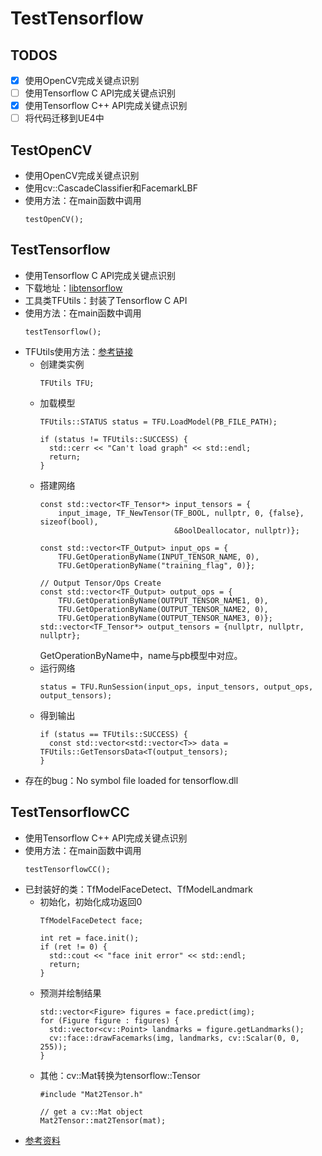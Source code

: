 # TestTensorflow

## TODOS
- [x] 使用OpenCV完成关键点识别
- [ ] 使用Tensorflow C API完成关键点识别
- [x] 使用Tensorflow C++ API完成关键点识别
- [ ] 将代码迁移到UE4中

## TestOpenCV
- 使用OpenCV完成关键点识别
- 使用cv::CascadeClassifier和FacemarkLBF
- 使用方法：在main函数中调用
  ```
  testOpenCV();
  ```

## TestTensorflow
- 使用Tensorflow C API完成关键点识别
- 下载地址：[libtensorflow](https://tensorflow.google.cn/install/lang_c)
- 工具类TFUtils：封装了Tensorflow C API
- 使用方法：在main函数中调用
  ```
  testTensorflow();
  ```
- TFUtils使用方法：[参考链接](http://www.liuxiao.org/2018/12/tensorflow-c-api-%e4%bb%8e%e8%ae%ad%e7%bb%83%e5%88%b0%e9%83%a8%e7%bd%b2%ef%bc%9a%e4%bd%bf%e7%94%a8-c-api-%e8%bf%9b%e8%a1%8c%e9%a2%84%e6%b5%8b%e5%92%8c%e9%83%a8%e7%bd%b2/)
  - 创建类实例
    ```
    TFUtils TFU;
    ```
  - 加载模型
    ```
    TFUtils::STATUS status = TFU.LoadModel(PB_FILE_PATH);

    if (status != TFUtils::SUCCESS) {
      std::cerr << "Can't load graph" << std::endl;
      return;
    }
    ```
  - 搭建网络
    ```
    const std::vector<TF_Tensor*> input_tensors = {
        input_image, TF_NewTensor(TF_BOOL, nullptr, 0, {false}, sizeof(bool),
                                  &BoolDeallocator, nullptr)};

    const std::vector<TF_Output> input_ops = {
        TFU.GetOperationByName(INPUT_TENSOR_NAME, 0),
        TFU.GetOperationByName("training_flag", 0)};

    // Output Tensor/Ops Create
    const std::vector<TF_Output> output_ops = {
        TFU.GetOperationByName(OUTPUT_TENSOR_NAME1, 0),
        TFU.GetOperationByName(OUTPUT_TENSOR_NAME2, 0),
        TFU.GetOperationByName(OUTPUT_TENSOR_NAME3, 0)};
    std::vector<TF_Tensor*> output_tensors = {nullptr, nullptr, nullptr};
    ```
    GetOperationByName中，name与pb模型中对应。
  - 运行网络
    ```
    status = TFU.RunSession(input_ops, input_tensors, output_ops, output_tensors);
    ```
  - 得到输出
    ```
    if (status == TFUtils::SUCCESS) {
      const std::vector<std::vector<T>> data = TFUtils::GetTensorsData<T(output_tensors);
    }
    ```
- 存在的bug：No symbol file loaded for tensorflow.dll

## TestTensorflowCC
- 使用Tensorflow C++ API完成关键点识别
- 使用方法：在main函数中调用
  ```
  testTensorflowCC();
  ```
- 已封装好的类：TfModelFaceDetect、TfModelLandmark
  - 初始化，初始化成功返回0
    ```
    TfModelFaceDetect face;

    int ret = face.init();
    if (ret != 0) {
      std::cout << "face init error" << std::endl;
      return;
    }
    ```
  - 预测并绘制结果
    ```
    std::vector<Figure> figures = face.predict(img);
    for (Figure figure : figures) {
      std::vector<cv::Point> landmarks = figure.getLandmarks();
      cv::face::drawFacemarks(img, landmarks, cv::Scalar(0, 0, 255));
    }
    ```
  - 其他：cv::Mat转换为tensorflow::Tensor
    ```
    #include "Mat2Tensor.h"
    
    // get a cv::Mat object
    Mat2Tensor::mat2Tensor(mat);
    ```
- [参考资料](http://www.liuxiao.org/2018/10/tensorflow-c-%e4%bb%8e%e8%ae%ad%e7%bb%83%e5%88%b0%e9%83%a8%e7%bd%b23%ef%bc%9a%e4%bd%bf%e7%94%a8-keras-%e8%ae%ad%e7%bb%83%e5%92%8c%e9%83%a8%e7%bd%b2-cnn/)
